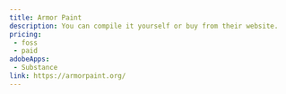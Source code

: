 ```yaml
---
title: Armor Paint
description: You can compile it yourself or buy from their website.
pricing:
 - foss  
 - paid
adobeApps:
 - Substance
link: https://armorpaint.org/
---
```

